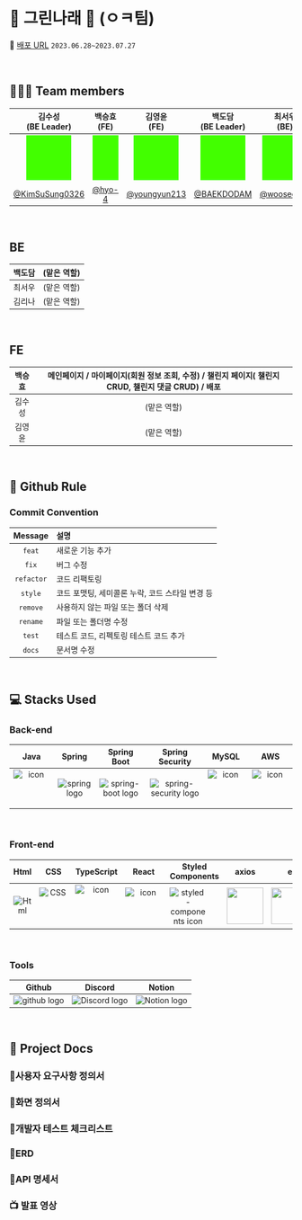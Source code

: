 # 🌱 그린나래 🌱 (ㅇㅋ팀)

🔖 [배포 URL](https://codestates-seb.github.io/seb44_main_026/) `2023.06.28~2023.07.27`


</br>

## 🧑‍🤝‍🧑 Team members
| 김수성<br>(BE Leader) | 백승효<br>(FE) | 김영윤<br>(FE) | 백도담<br>(BE Leader) | 최서우<br>(BE) | 김리나<br>(BE) |
|:--------:| :--------: | :--------: | :--------: | :--------: |  :--------: |
| <img src="img/green.png" alt="김수성" width="80" height="80">| <img src="img/green.png" alt="백승효" width="80" height="80"> |<img src="img/green.png" alt="김영윤" width="80" height="80"> | <img src="img/green.png" alt="백도담" width="80" height="80"> | <img src="img/green.png" alt="최서우" width="80" height="80"> |<img src="img/green.png" alt="김리나" width="80" height="80"> |
|[@KimSuSung0326](https://github.com/KimSuSung0326) | [@hyo-4](https://github.com/hyo-4) | [@youngyun213](https://github.com/youngyun213) |  [@BAEKDODAM](https://github.com/BAEKDODAM)  |[@wooseoboy](https://github.com/wooseoboy)  | [@LinaKK](https://github.com/LinaKK) |


</br>

## BE

| 백도담 | (맡은 역할) |
|:--------:| :--------: |
| 최서우 | (맡은 역할) |
| 김리나 | (맡은 역할) |

</br>

## FE

| 백승효 | 메인페이지 / 마이페이지(회원 정보 조회, 수정) / 챌린지 페이지( 챌린지 CRUD, 챌린지 댓글 CRUD) / 배포 |
|:--------:| :--------: |
| 김수성 | (맡은 역할) |
| 김영윤 | (맡은 역할)   |

</br>


## 🔗 Github Rule

### Commit Convention

|  Message   | 설명                                                  |
| :--------: | :---------------------------------------------------- |
| `feat` | 새로운 기능 추가 |
| `fix` | 버그 수정 |
| `refactor` | 코드 리팩토링 |
| `style` | 코드 포맷팅, 세미콜론 누락, 코드 스타일 변경 등 |
| `remove` | 사용하지 않는 파일 또는 폴더 삭제 |
| `rename` | 파일 또는 폴더명 수정 |
| `test` | 테스트 코드, 리펙토링 테스트 코드 추가 |
| `docs` | 문서명 수정 |


</br>

## 💻 Stacks Used
### Back-end
|   Java   |   Spring   |   Spring Boot   |   Spring Security   |   MySQL   |   AWS   |
| :----------------------------------------------------------: | :----------------------------------------------------------: | :----------------------------------------------------------: | :----------------------------------------------------------: | :----------------------------------------------------------: | :----------------------------------------------------------: |
| <div style="display: flex; align-items: flex-start;"><img src="https://techstack-generator.vercel.app/java-icon.svg" alt="icon" width="65" height="65" /></div> | <img alt="spring logo" src="https://www.vectorlogo.zone/logos/springio/springio-icon.svg" height="50" width="50" > | <img alt="spring-boot logo" src="https://t1.daumcdn.net/cfile/tistory/27034D4F58E660F616" width="65" height="65" > |  <img alt="spring-security logo" width="60px" src="https://camo.githubusercontent.com/923e99a57f8a456fdade5f65b35ada254be277612ddc991afb702d8dfd880d4f/68747470733a2f2f63646e2e73696d706c6569636f6e732e6f72672f737072696e677365637572697479" width="85" height=auto > | <div style="display: flex; align-items: flex-start;"><img src="https://techstack-generator.vercel.app/mysql-icon.svg" alt="icon" width="65" height="65" /></div> | <div style="display: flex; align-items: flex-start;"><img src="https://techstack-generator.vercel.app/aws-icon.svg" alt="icon" width="65" height="65" /></div> |


</br>

### Front-end
|     Html     |     CSS     |     TypeScript     |     React    |     Styled<br>Components     |     axios     |      esLint     | 
| :----------------------------------------------------------: | :----------------------------------------------------------: | :----------------------------------------------------------: | :----------------------------------------------------------: | :----------------------------------------------------------: | :----------------------------------------------------------: | :----------------------------------------------------------:|
| <img alt="Html" src ="https://upload.wikimedia.org/wikipedia/commons/thumb/6/61/HTML5_logo_and_wordmark.svg/440px-HTML5_logo_and_wordmark.svg.png" width="65" height="65" /> | <div style="display: flex; align-items: flex-start;"><img src="https://user-images.githubusercontent.com/111227745/210204643-4c3d065c-59ec-481d-ac13-cea795730835.png" alt="CSS" width="50" height="65" /></div> | <div style="display: flex; align-items: flex-start;"><img src="https://techstack-generator.vercel.app/ts-icon.svg" alt="icon" width="75" height="75" /></div> | <div style="display: flex; align-items: flex-start;"><img src="https://techstack-generator.vercel.app/react-icon.svg" alt="icon" width="65" height="65" /></div> | <div style="display: flex; align-items: flex-start;"><img src="https://styled-components.com/logo.png" alt="styled-components icon" width="65" height="65" /></div> | <div style="display: flex; align-items: flex-start;"><img src="https://axios-http.com/assets/logo.svg" width="65" height="65"/></div> | <div style="display: flex; align-items: flex-start;"><img src="https://img.shields.io/badge/ESLint-4B32C3?style=for-the-badge&logo=ESLint&logoColor=white" width="100" height="65" /></div> |


</br>

### Tools
| Github | Discord | Notion | 
| :--------: | :--------: | :------: |
| <img alt="github logo" src="https://techstack-generator.vercel.app/github-icon.svg" width="65" height="65"> | <img alt="Discord logo" src="https://assets-global.website-files.com/6257adef93867e50d84d30e2/62595384e89d1d54d704ece7_3437c10597c1526c3dbd98c737c2bcae.svg" height="65" width="65"> | <img alt="Notion logo" src="https://www.notion.so/cdn-cgi/image/format=auto,width=640,quality=100/front-static/shared/icons/notion-app-icon-3d.png" height="65" width="65"> |

</br>

## 🔖 Project Docs
### 📍사용자 요구사항 정의서
### 📍화면 정의서
### 📍개발자 테스트 체크리스트
### 📍ERD
### 📍API 명세서
###  📺 발표 영상

